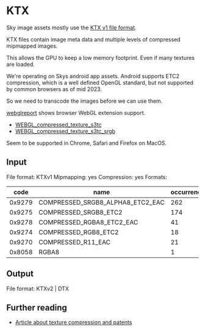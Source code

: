 # KTX

Sky image assets mostly use the [KTX v1 file format](https://registry.khronos.org/KTX/specs/1.0/ktxspec.v1.html).

KTX files contain image meta data and multiple levels of compressed mipmapped images.

This allows the GPU to keep a low memory footprint. Even if many textures are loaded.

We're operating on Skys android app assets. Android supports ETC2 compression, which is
a well defined OpenGL standard, but not supported by common browsers as of mid 2023.

So we need to transcode the images before we can use them.

[webglreport](https://webglreport.com/?v=2) shows browser WebGL extension support.

*	[WEBGL_compressed_texture_s3tc](https://www.khronos.org/registry/webgl/extensions/WEBGL_compressed_texture_s3tc)
* [WEBGL_compressed_texture_s3tc_srgb](https://www.khronos.org/registry/webgl/extensions/WEBGL_compressed_texture_s3tc_srgb)

Seem to be supported in Chrome, Safari and Firefox on MacOS.

## Input

File format: KTXv1
Mipmapping: yes
Compression: yes
Formats:

| code   | name                             | occurrence |
| ------ | -------------------------------- | ---------- |
| 0x9279 | COMPRESSED_SRGB8_ALPHA8_ETC2_EAC | 262        |
| 0x9275 | COMPRESSED_SRGB8_ETC2            | 174        |
| 0x9278 | COMPRESSED_RGBA8_ETC2_EAC        | 41         |
| 0x9274 | COMPRESSED_RGB8_ETC2             | 18         |
| 0x9270 | COMPRESSED_R11_EAC               | 21         |
| 0x8058 | RGBA8                            | 1          |

## Output

File format: KTXv2 | DTX


## Further reading

* [Article about texture compression and patents](http://www.colecovision.eu/graphics/texture_compression.pdf)